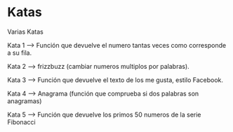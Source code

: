 # Katas
Varias Katas



Kata 1 --> Función que devuelve el numero tantas veces como corresponde a su fila.

Kata 2 --> frizzbuzz (cambiar numeros multiplos por palabras).

Kata 3 --> Función que devuelve el texto de los me gusta, estilo Facebook.

Kata 4 --> Anagrama (función que comprueba si dos palabras son anagramas)

Kata 5 --> Función que devuelve los primos 50 numeros de la serie Fibonacci
